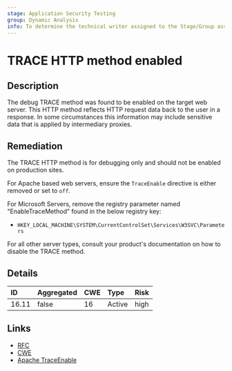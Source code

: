 ```yaml
---
stage: Application Security Testing
group: Dynamic Analysis
info: To determine the technical writer assigned to the Stage/Group associated with this page, see https://handbook.gitlab.com/handbook/product/ux/technical-writing/#assignments
---
```


# TRACE HTTP method enabled

## Description

The debug TRACE method was found to be enabled on the target web server. This
HTTP method reflects HTTP request data back to the user in a response. In some circumstances
this information may include sensitive data that is applied by intermediary proxies.

## Remediation

The TRACE HTTP method is for debugging only and should not be enabled on production
sites.

For Apache based web servers, ensure the `TraceEnable` directive is either removed or set to
`off`.

For Microsoft Servers, remove the registry parameter named "EnableTraceMethod" found in the below
registry key:

- `HKEY_LOCAL_MACHINE\SYSTEM\CurrentControlSet\Services\W3SVC\Parameters`

For all other server types, consult your product's documentation on how to disable the TRACE method.

## Details

| ID | Aggregated | CWE | Type | Risk |
|:---|:--------|:--------|:--------|:--------|
| 16.11 | false | 16 | Active | high |

## Links

- [RFC](https://datatracker.ietf.org/doc/html/rfc9110.html#section-9.3.8)
- [CWE](https://cwe.mitre.org/data/definitions/16.html)
- [Apache TraceEnable](https://httpd.apache.org/docs/2.4/mod/core.html#traceenable)

